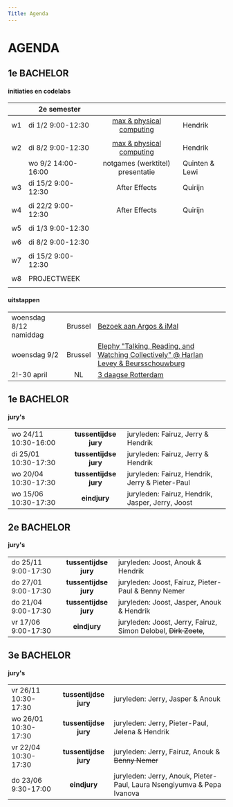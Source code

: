 ```yaml
---
Title: Agenda
---
```


# AGENDA
## 1e BACHELOR
#### initiaties en codelabs
<!--
| | 1e semester |       |     |
|:---|:---|:---:|---:|
| w1 | di 28/09 9:00-15:30 | **CODE AS A CREATIVE MEDIUM** & [CFA](../projecten/2021CFA) | Elias, Jerry & Hendrik |
| w2 | di 5/10 9:00-15:30   | [CODELAB NETART Webdev](../projecten/2021netartwebdev)  | Hendrik |
| w3 | di 12/10 9:00-15:30  | [CODELAB NETART Webdev](../projecten/2021netartwebdev) | Hendrik |
| w4 | di 19/10 9:00-15:30  | [CODELAB MAX](../projecten/2021max) | Jerry |
| w5 | di 26/10 9:00-15:30  | [CODELAB MAX](../projecten/2021max) | Jerry |
| w6 | di 2/11 9:00-15:30   | Geen les |  |
|  | wo 3/11 9:00-12:30   | Uitzonderlijk geen les |  |
| w7 | PROJECTWEEK |  |  |
| w8 | di 16/11  9:00-15:00 | begeleiding autonoom werk | Hendrik |
|  | wo 17/11  9:00-12:30 | initiatie print & lasercut | Hendrik |
| w9 | di 23/11 9:00-15:00  | begeleiding autonoom werk | Hendrik |
|  | wo 24/11 10:30-15:30  | Tussentijdse Jury | Fairuz, Jerry & Hendrik |
| w10 | di 30/11 9:00-15:30 | [CODELAB AI](../projecten/2021AI) | Jerry |
|  | wo 1/12 9:00-12:30 | [Workshop Blender](../projecten/2021blender) | Fons Artois |
|  | wo 1/12 13:30-17:30 | begeleiding autonoon werk | Fairuz & Hendrik |
| w11 | di 7/12 9:00-15:30 | [CODELAB AI](../projecten/2021AI)  | Jerry |
|  | wo 8/12 9:00-12:30 | [Workshop Blender](../projecten/2021blender) | Fons Artois |
|  | wo 8/12 13:30-17:30 | uitstap BXL | Fairuz & Hendrik |
| w12 | di 14/12 10:30-15:00 | [Axidraw & Plotting](../projecten/2021penplotterfun) | Hendrik |
|  | wo 15/12 9:00-12:30 | begeleiding autonoom werk | Hendrik |
| w13 | di 21/12 9:00-12:30 | physical computing | Hendrik |
|  | wo 22/12 9:00-12:30 | begeleiding autonoom werk | Hendrik |

-->

|  | 2e semester |  |  |
| -	| - | :-:	|-	|
| w1 	| di 1/2 9:00-12:30	| [max & physical computing](../06.projecten-en-events/max-physical/)	| Hendrik	|
| 	| 	| 	| 	|
| w2 	| di 8/2 9:00-12:30	| [max & physical computing](../06.projecten-en-events/max-physical/)	| Hendrik	|
| 	| wo 9/2 14:00-16:00 	| notgames (werktitel) presentatie	| Quinten & Lewi	|
| w3 	| di 15/2 9:00-12:30	| After Effects	| Quirijn	|
| 	| 	| 	| 	|
| w4 	| di 22/2 9:00-12:30	| After Effects	| Quirijn	|
| 	| 	| 	| 	|
| w5 	| di 1/3 9:00-12:30	| 	| 	|
| 	| 	| 	| 	|
| w6 	| di 8/2 9:00-12:30	| 	| 	|
| 	| 	| 	| 	|
| w7 	| di 15/2 9:00-12:30	|  	| 	|
| 	| 	| 	| 	|
| w8 	| PROJECTWEEK	| 	| 	|
| 	| 	| 	| 	|



#### uitstappen
|     |       |     |
| --- | :---: | --- |
| woensdag 8/12 namiddag | Brussel | [Bezoek aan Argos & iMal](../trips/2021bxl) |
| woensdag 9/2 | Brussel | [Elephy "Talking, Reading, and Watching Collectively" @ Harlan Levey & Beursschouwburg](https://www.beursschouwburg.be/en/events/talking-reading-watching-collectively/) |
| 2!-30 april  | NL | [3 daagse Rotterdam](../trips/2022rotterdam) |


## 1e BACHELOR
#### jury's
|     |       |     |
| --- | :---: | --- |
| wo 24/11 10:30-16:00 | **tussentijdse jury** | juryleden: Fairuz, Jerry & Hendrik |
| di 25/01 10:30-17:30 | **tussentijdse jury** | juryleden: Fairuz, Jerry & Hendrik |
| wo 20/04 10:30-17:30 | **tussentijdse jury** | juryleden: Fairuz, Hendrik, Jerry &  Pieter-Paul |
| wo 15/06 10:30-17:30 | **eindjury** | juryleden: Fairuz, Hendrik, Jasper, Jerry, Joost |


## 2e BACHELOR
#### jury's
|     |       |     |
| --- | :---: | --- |
| do 25/11 9:00-17:30 | **tussentijdse jury** | juryleden: Joost, Anouk & Hendrik |
| do 27/01 9:00-17:30 | **tussentijdse jury** | juryleden: Joost, Fairuz, Pieter-Paul & Benny Nemer |
| do 21/04 9:00-17:30 | **tussentijdse jury** | juryleden: Joost, Jasper, Anouk & Hendrik |
| vr 17/06 9:00-17:30 | **eindjury** | juryleden: Joost, Jerry, Fairuz, Simon Delobel, ~~Dirk Zoete~~,  |


## 3e BACHELOR
#### jury's
|     |       |     |
| --- | :---: | --- |
| vr 26/11 10:30-17:30 | **tussentijdse jury** | juryleden: Jerry, Jasper & Anouk |
| wo 26/01 10:30-17:30 | **tussentijdse jury** | juryleden: Jerry, Pieter-Paul, Jelena & Hendrik |
| vr 22/04 10:30-17:30 | **tussentijdse jury** | juryleden: Jerry, Fairuz, Anouk & ~~Benny Nemer~~  |
| do 23/06 9:30-17:00 | **eindjury** | juryleden: Jerry, Anouk, Pieter-Paul, Laura Nsengiyumva & Pepa Ivanova |

<!--
### transversaal atelier
-->
